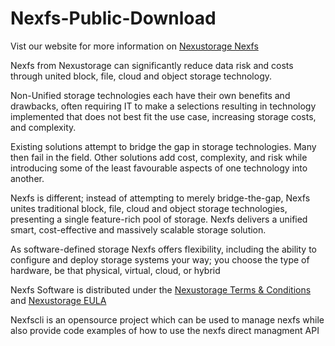 # Nexfs-Public-Download

Vist our website for more information on [Nexustorage Nexfs](http://nexustorage.com)


Nexfs from Nexustorage can significantly reduce data risk and costs through united block, file, cloud and object storage technology.

Non-Unified storage technologies each have their own benefits and drawbacks, often requiring IT to make a selections resulting in technology implemented that does not best fit the use case, increasing storage costs, and complexity.    

Existing solutions attempt to bridge the gap in storage technologies. Many then fail in the field. Other solutions add cost, complexity, and risk while introducing some of the least favourable aspects of one technology into another. 
 
Nexfs is different; instead of attempting to merely bridge-the-gap, Nexfs unites traditional block, file, cloud and object storage technologies, presenting a single feature-rich pool of storage. Nexfs delivers a unified smart, cost-effective and massively scalable storage solution.

As software-defined storage Nexfs offers flexibility, including the ability to configure and deploy storage systems your way; you choose the type of hardware, be that physical, virtual, cloud, or hybrid

Nexfs Software is distributed under the [Nexustorage Terms & Conditions](https://www.nexustorage.com/nexustorage-terms-and-conditions) and [Nexustorage EULA](https://www.nexustorage.com/nexustorage-end-user-license-agreem)

Nexfscli is an opensource project which can be used to manage nexfs while also provide code examples of how to use the nexfs direct managment API
